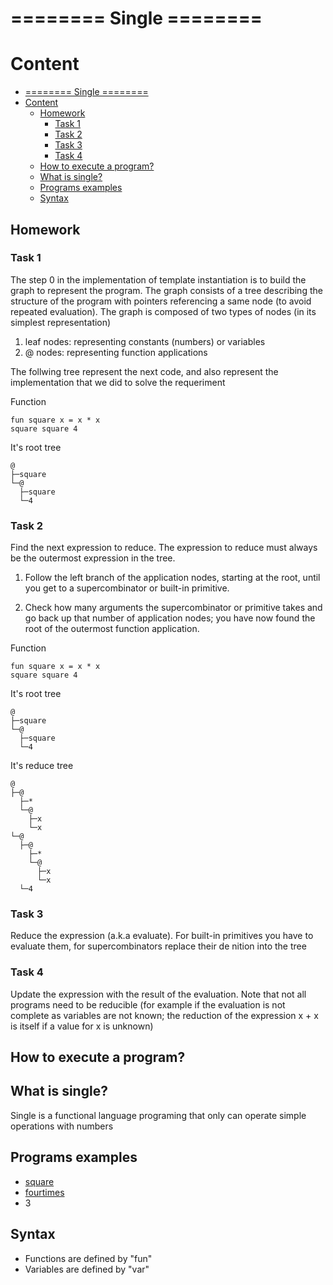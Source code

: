 # ======== Single ========

# Content
- [======== Single ========](#-single-)
- [Content](#content)
  - [Homework](#homework)
    - [Task 1](#task-1)
    - [Task 2](#task-2)
    - [Task 3](#task-3)
    - [Task 4](#task-4)
  - [How to execute a program?](#how-to-execute-a-program)
  - [What is single?](#what-is-single)
  - [Programs examples](#programs-examples)
  - [Syntax](#syntax)



## Homework
### Task 1
 The step 0 in the implementation of template instantiation is to build the graph to represent the program. The graph consists of a tree describing the structure of the program with pointers referencing a same node (to avoid repeated evaluation). The graph is composed of two types of nodes (in its simplest representation)

  1. leaf nodes: representing constants (numbers) or variables 
  2. @ nodes: representing function applications

The follwing tree represent the next code, and also represent the implementation that we did to solve the requeriment

Function
``` single
fun square x = x * x
square square 4
```

It's root tree
``` shell
@
├─square
└─@
  ├─square
  └─4
```

### Task 2
Find the next expression to reduce. The expression to reduce must always be the outermost expression in the tree.

1. Follow the left branch of the application nodes, starting at the root, until you get to a supercombinator or built-in primitive.
   
2. Check how many arguments the supercombinator or primitive takes and go back up that number of application nodes; you have now found the root of the outermost function application.
   
Function

``` single
fun square x = x * x
square square 4
```

It's root tree
``` shell
@
├─square
└─@
  ├─square
  └─4
```

It's reduce tree
```shell
@
├─@
  ├─*
  └─@
    ├─x
    └─x
└─@
  ├─@
    ├─*
    └─@
      ├─x
      └─x
  └─4
```
### Task 3
Reduce the expression (a.k.a evaluate). For built-in primitives you have to
evaluate them, for supercombinators replace their de nition into the tree

### Task 4
Update the expression with the result of the evaluation.
  Note that not all programs need to be reducible (for example if the evaluation is not
  complete as variables are not known; the reduction of the expression x + x is itself if a
  value for x is unknown)

## How to execute a program?



## What is single?
Single is a functional language programing that only can operate simple operations with numbers

## Programs examples
- [square](programs/square/README.md)
- [fourtimes](programs/fourtimes/README.md)
- 3
## Syntax
- Functions are defined by "fun"
- Variables are defined by "var"
